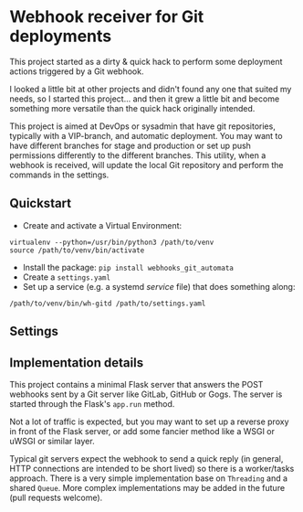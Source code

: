 
Webhook receiver for Git deployments
====================================

This project started as a dirty & quick hack to perform some deployment actions 
triggered by a Git webhook.

I looked a little bit at other projects and didn't found any one that suited my 
needs, so I started this project... and then it grew a little bit and become
something more versatile than the quick hack originally intended.

This project is aimed at DevOps or sysadmin that have git repositories, typically
with a VIP-branch, and automatic deployment. You may want to have different branches
for stage and production or set up push permissions differently to the different 
branches. This utility, when a webhook is received, will update the local Git repository
and perform the commands in the settings.

Quickstart
----------

 - Create and activate a Virtual Environment: 
```
virtualenv --python=/usr/bin/python3 /path/to/venv
source /path/to/venv/bin/activate
```
 - Install the package: `pip install webhooks_git_automata`
 - Create a `settings.yaml` 
 - Set up a service (e.g. a systemd _service_ file) that does something along: 
```
/path/to/venv/bin/wh-gitd /path/to/settings.yaml
```

Settings
--------


Implementation details
----------------------

This project contains a minimal Flask server that answers the POST webhooks sent 
by a Git server like GitLab, GitHub or Gogs. The server is started through the 
Flask's `app.run` method.

Not a lot of traffic is expected, but you may want to set up a reverse proxy in front
of the Flask server, or add some fancier method like a WSGI or uWSGI or similar layer.

Typical git servers expect the webhook to send a quick reply (in general, HTTP 
connections are intended to be short lived) so there is a worker/tasks approach. There
is a very simple implementation base on `Threading` and a shared `Queue`. More complex
implementations may be added in the future (pull requests welcome).

